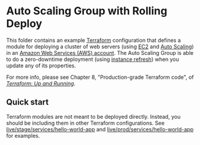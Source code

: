 # Auto Scaling Group with Rolling Deploy

This folder contains an example [Terraform](https://www.terraform.io/) configuration that defines a module for
deploying a cluster of web servers (using [EC2](https://aws.amazon.com/ec2/) and [Auto
Scaling](https://aws.amazon.com/autoscaling/)) in an [Amazon Web Services (AWS) account](http://aws.amazon.com/).
The Auto Scaling Group is able to do a zero-downtime deployment (using [instance
refresh](https://docs.aws.amazon.com/autoscaling/ec2/userguide/asg-instance-refresh.html)) when you update any of its
properties.

For more info, please see Chapter 8, "Production-grade Terraform code", of
_[Terraform: Up and Running](http://www.terraformupandrunning.com)_.

## Quick start

Terraform modules are not meant to be deployed directly. Instead, you should be including them in other Terraform
configurations. See [live/stage/services/hello-world-app](../../../live/stage/services/hello-world-app) and
[live/prod/services/hello-world-app](../../../live/prod/services/hello-world-app) for examples.
